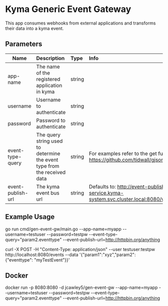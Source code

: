 # Kyma Generic Event Gateway
This app consumes webhooks from external applications and transforms their data into a kyma event.


## Parameters
| Name              | Description                                                              | Type   | Info                                                                                   |
| ----------------- | :----------------------------------------------------------------------- | :----- | :------------------------------------------------------------------------------------- |
| app-name          | The name of the registered application in kyma                           | string |                                                                                        |
| username          | Username to authenticate                                                 | string |                                                                                        |
| password          | Password to authenticate                                                 | string |                                                                                        |
| event-type-query  | The query string used to determine the event type from the received data | string | For examples refer to the get function of https://github.com/tidwall/gjson             |
| event-publish-url | The kyma event bus url                                                   | string | Defaults to: http://event-publish-service.kyma-system.svc.cluster.local:8080/v1/events |

## Example Usage
go run cmd/gen-event-gw/main.go --app-name=myapp --username=testuser --password=testpw --event-type-query="param2.eventtype" --event-publish-url=http://httpbin.org/anything

curl -X POST -H "Content-Type: application/json" --user testuser:testpw http://localhost:8080/events --data '{"param1":"xyz","param2": {"eventtype": "myTestEvent"}}'

## Docker
docker run -p 8080:8080 -d jcawley5/gen-event-gw --app-name=myapp --username=testuser --password=testpw --event-type-query="param2.eventtype" --event-publish-url=http://httpbin.org/anything